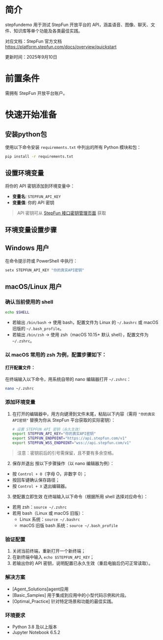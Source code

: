 # 简介
stepfundemo 用于测试 StepFun 开放平台的 API，涵盖语音、图像、聊天、文件、知识库等单个功能及各类最佳实践。

对应文档：StepFun 官方文档 https://platform.stepfun.com/docs/overview/quickstart

更新时间：2025年9月10日




# 前置条件

需拥有 StepFun 开放平台账户。



# 快速开始准备

## 安装python包
使用以下命令安装 `requirements.txt` 中列出的所有 Python 模块和包：

```bash
pip install -r requirements.txt
```

## 设置环境变量

将你的 API 密钥添加到环境变量中：

- **变量名**: `STEPFUN_API_KEY`
- **变量值**: 你的 API 密钥

> API 密钥可从 [StepFun 接口密钥管理页面](https://platform.stepfun.com/interface-key) 获取

## 环境变量设置步骤

## Windows 用户

在命令提示符或 PowerShell 中执行：

```bash
setx STEPFUN_API_KEY "你的真实API密钥"
```


## macOS/Linux 用户

### 确认当前使用的 shell

```bash
echo $SHELL
```

- 若输出 `/bin/bash` → 使用 bash，配置文件为 Linux 的 `~/.bashrc` 或 macOS 旧版的 `~/.bash_profile`。
- 若输出 `/bin/zsh` → 使用 zsh（macOS 10.15+ 默认 shell），配置文件为 `~/.zshrc`。


### 以 macOS 常用的 zsh 为例，配置步骤如下：
#### 打开配置文件：
在终端输入以下命令，用系统自带的 nano 编辑器打开 `~/.zshrc`：
```bash
nano ~/.zshrc
```

### 添加环境变量
1. 在打开的编辑器中，用方向键滑到文件末尾，粘贴以下内容（需将 `"你的真实API密钥"` 替换为你从 StepFun 平台获取的实际密钥）：
   ```bash
   # 设置 STEPFUN API 密钥（永久生效）
   export STEPFUN_API_KEY="你的真实API密钥"
   export STEPFUN_ENDPOINT="https://api.stepfun.com/v1"
   export STEPFUN_WSS_ENDPOINT="wss://api.stepfun.com/v1"
   ```


> 注意：密钥前后的引号需保留，且不要有多余空格。

2. 保存并退出
按以下步骤操作（以 nano 编辑器为例）：
- 按 `Control + O`（字母 O，非数字 0）；
- 按回车键确认保存路径；
- 按 `Control + X` 退出编辑器。


3. 使配置立即生效
在终端输入以下命令（根据所用 shell 选择对应命令）：
- 若用 zsh：`source ~/.zshrc`
- 若用 bash（Linux 或 macOS 旧版）：
  - Linux 系统：`source ~/.bashrc`
  - macOS 旧版 bash 系统：`source ~/.bash_profile`


### 验证配置
1. 关闭当前终端，重新打开一个新终端；
2. 在新终端中输入 `echo $STEPFUN_API_KEY`；
3. 若输出你的 API 密钥，说明配置已永久生效（重启电脑后仍可正常读取）。


### 解决方案
- [Agent_Solutions]agent应用
- [Basic_Samples] 用于集成到应用中的小型代码示例和片段。
- [Optimal_Practice] 针对特定场景和功能的最佳实践。


### 环境要求
- Python 3.8 及以上版本
- Jupyter Notebook 6.5.2

